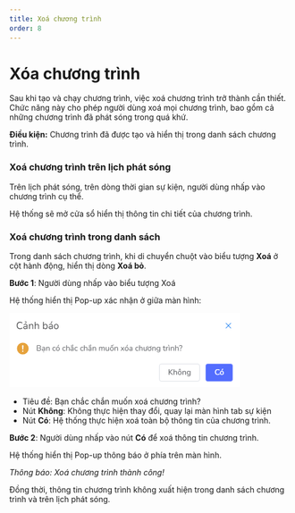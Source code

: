 ```yaml
---
title: Xoá chương trình
order: 8
---
```

# Xóa chương trình
Sau khi tạo và chạy chương trình, việc xoá chương trình trở thành cần thiết. Chức năng này cho phép người dùng xoá mọi chương trình, bao gồm cả những chương trình đã phát sóng trong quá khứ.

**Điều kiện:** Chương trình đã được tạo và hiển thị trong danh sách chương trình.

### Xoá chương trình trên lịch phát sóng

Trên lịch phát sóng, trên dòng thời gian sự kiện, người dùng nhấp vào chương trình cụ thể.

Hệ thống sẽ mở cửa sổ hiển thị thông tin chi tiết của chương trình.

### Xoá chương trình trong danh sách

Trong danh sách chương trình, khi di chuyển chuột vào biểu tượng **Xoá** ở cột hành động, hiển thị dòng **Xoá bỏ**.

**Bước 1**: Người dùng nhấp vào biểu tượng Xoá

Hệ thống hiển thị Pop-up xác nhận ở giữa màn hình:

 ![](/docs/images/lrm/pop-up/delete-epg.png)

 * Tiêu đề: Bạn chắc chắn muốn xoá chương trình?
 * Nút **Không**: Không thực hiện thay đổi, quay lại màn hình tab sự kiện
 * Nút **Có**: Hệ thống thực hiện xoá toàn bộ thông tin của chương trình.

**Bước 2**: 
Người dùng nhấp vào nút **Có** để xoá thông tin chương trình.

Hệ thống hiển thị Pop-up thông báo ở phía trên màn hình.

 <!-- ![]() -->
 *Thông báo: Xoá chương trình thành công!*

Đồng thời, thông tin chương trình không xuất hiện trong danh sách chương trình và trên lịch phát sóng.

